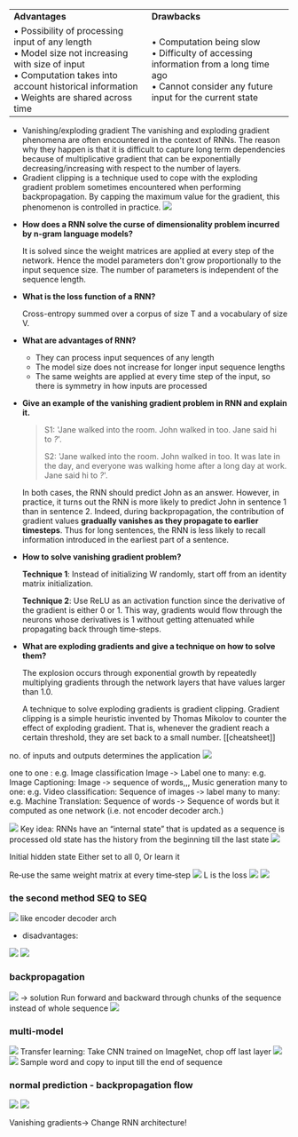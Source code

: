 
|   |   |
|---|---|
|**Advantages**|**Drawbacks**|
|• Possibility of processing input of any length  <br>• Model size not increasing with size of input  <br>• Computation takes into account historical information  <br>• Weights are shared across time|• Computation being slow  <br>• Difficulty of accessing information from a long time ago  <br>• Cannot consider any future input for the current state|

+ Vanishing/exploding gradient The vanishing and exploding gradient phenomena are often encountered in the context of RNNs. The reason why they happen is that it is difficult to capture long term dependencies because of multiplicative gradient that can be exponentially decreasing/increasing with respect to the number of layers.
+ Gradient clipping is a technique used to cope with the exploding gradient problem sometimes encountered when performing backpropagation. By capping the maximum value for the gradient, this phenomenon is controlled in practice.
![](attachment/488dab2e28e016ea0f0ab6686b95be16.png)

- **How does a RNN solve the curse of dimensionality problem incurred by n-gram language models?**
    
    It is solved since the weight matrices are applied at every step of the network. Hence the model parameters don't grow proportionally to the input sequence size. The number of parameters is independent of the sequence length.
    

- **What is the loss function of a RNN?**
    
    Cross-entropy summed over a corpus of size T and a vocabulary of size V.

- **What are advantages of RNN?**
    - They can process input sequences of any length
    - The model size does not increase for longer input sequence lengths
    - The same weights are applied at every time step of the input, so there is symmetry in how inputs are processed

- **Give an example of the vanishing gradient problem in RNN and explain it.**
    
    > S1: 'Jane walked into the room. John walked in too. Jane said hi to _?_'.
    > 
    > S2: 'Jane walked into the room. John walked in too. It was late in the day, and everyone was walking home after a long day at work. Jane said hi to _?_'.
    
    In both cases, the RNN should predict John as an answer. However, in practice, it turns out the RNN is more likely to predict John in sentence 1 than in sentence 2. Indeed, during backpropagation, the contribution of gradient values **gradually vanishes as they propagate to earlier timesteps**. Thus for long sentences, the RNN is less likely to recall information introduced in the earliest part of a sentence.
    

- **How to solve vanishing gradient problem?**
    
    **Technique 1**: Instead of initializing W randomly, start off from an identity matrix initialization.
    
    **Technique 2**: Use ReLU as an activation function since the derivative of the gradient is either 0 or 1. This way, gradients would flow through the neurons whose derivatives is 1 without getting attenuated while propagating back through time-steps.
    

- **What are exploding gradients and give a technique on how to solve them?**
    
    The explosion occurs through exponential growth by repeatedly multiplying gradients through the network layers that have values larger than 1.0.
    
    A technique to solve exploding gradients is gradient clipping. Gradient clipping is a simple heuristic invented by Thomas Mikolov to counter the effect of exploding gradient. That is, whenever the gradient reach a certain threshold, they are set back to a small number.
[[cheatsheet]]

no. of inputs and outputs determines the application 
![](attachment/d9d7238d0a3834cc6897f5ebf3cb2d49.png)

one to one : e.g. Image classification Image ‐> Label
one to many: e.g. Image Captioning: Image ‐> sequence of words,,, Music generation
many to one: e.g. Video classification: Sequence of images ‐> label
many to many: e.g. Machine Translation: Sequence of words ‐> Sequence of words
but it computed as one network (i.e. not encoder decoder arch.)

![](attachment/974b9394febfd7ccee55e1429b3e4d61.png)
Key idea: RNNs have an “internal state” that is updated as a sequence is processed
old state has the history from the beginning till the last state
![](attachment/d0381f93409e61d31c19598c688987c5.png)


Initial hidden state Either set to all 0, Or learn it

Re‐use the same weight matrix at every time‐step
![](attachment/f80206e67ef5f52a62b3f107db9bc695.png)
L is the loss
![](attachment/fb9b4c6ac3232107b9b95f4fdcb4ce90.png)
![](attachment/aed2c5d54ec31a10a22feb2663cb9729.png)



### the second method SEQ to SEQ
![](attachment/dac27cacb8ee230717ff1fa0c784a120.png)
like encoder decoder arch

* disadvantages:


![](attachment/9f1f4f709d1c4f1d4a540a553768a8c6.png)
![](attachment/b1de409d22846b7ef2a540934f57d9b3.png)


### backpropagation
![](attachment/280eaff4b64e2484b560448fc5ac1e7d.png)
-> solution
Run forward and backward through chunks of the sequence instead of whole sequence
![](attachment/c8d8a057ea02e2d88de97e742d2586ed.png)



### multi-model
![](attachment/6ad72ab0d18f65eaab17eb156181ec50.png)
Transfer learning: Take CNN trained on ImageNet, chop off last layer
![](attachment/68ce5f0b35d44580c9071638c44ca441.png)
![](attachment/6eb418c4047ba73ca79d9ba4f0d6f2cc.png)
Sample word and copy to input till the end of sequence


### normal prediction - backpropagation flow
![](attachment/20a624f4aa5844ad63aeb9898397a319.png)
![](attachment/3404ad660555b9edeed10e4e3aa88b99.png)

Vanishing gradients-> Change RNN architecture!